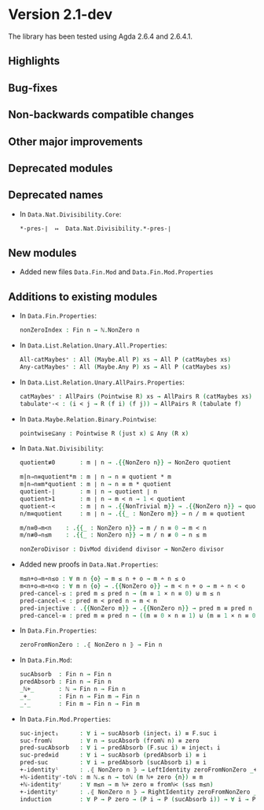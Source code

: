 Version 2.1-dev
===============

The library has been tested using Agda 2.6.4 and 2.6.4.1.

Highlights
----------

Bug-fixes
---------

Non-backwards compatible changes
--------------------------------

Other major improvements
------------------------

Deprecated modules
------------------

Deprecated names
----------------

* In `Data.Nat.Divisibility.Core`:
  ```agda
  *-pres-∣  ↦  Data.Nat.Divisibility.*-pres-∣
  ```

New modules
-----------

* Added new files `Data.Fin.Mod` and `Data.Fin.Mod.Properties`

Additions to existing modules
-----------------------------

* In `Data.Fin.Properties`:
  ```agda
  nonZeroIndex : Fin n → ℕ.NonZero n
  ```

* In `Data.List.Relation.Unary.All.Properties`:
  ```agda
  All-catMaybes⁺ : All (Maybe.All P) xs → All P (catMaybes xs)
  Any-catMaybes⁺ : All (Maybe.Any P) xs → All P (catMaybes xs)
  ```

* In `Data.List.Relation.Unary.AllPairs.Properties`:
  ```agda
  catMaybes⁺ : AllPairs (Pointwise R) xs → AllPairs R (catMaybes xs)
  tabulate⁺-< : (i < j → R (f i) (f j)) → AllPairs R (tabulate f)
  ```

* In `Data.Maybe.Relation.Binary.Pointwise`:
  ```agda
  pointwise⊆any : Pointwise R (just x) ⊆ Any (R x)
  ```

* In `Data.Nat.Divisibility`:
  ```agda
  quotient≢0       : m ∣ n → .{{NonZero n}} → NonZero quotient

  m|n⇒n≡quotient*m : m ∣ n → n ≡ quotient * m
  m|n⇒n≡m*quotient : m ∣ n → n ≡ m * quotient
  quotient-∣       : m ∣ n → quotient ∣ n
  quotient>1       : m ∣ n → m < n → 1 < quotient
  quotient-<       : m ∣ n → .{{NonTrivial m}} → .{{NonZero n}} → quotient < n
  n/m≡quotient     : m ∣ n → .{{_ : NonZero m}} → n / m ≡ quotient

  m/n≡0⇒m<n    : .{{_ : NonZero n}} → m / n ≡ 0 → m < n
  m/n≢0⇒n≤m    : .{{_ : NonZero n}} → m / n ≢ 0 → n ≤ m

  nonZeroDivisor : DivMod dividend divisor → NonZero divisor
  ```

* Added new proofs in `Data.Nat.Properties`:
  ```agda
  m≤n+o⇒m∸n≤o : ∀ m n {o} → m ≤ n + o → m ∸ n ≤ o
  m<n+o⇒m∸n<o : ∀ m n {o} → .{{NonZero o}} → m < n + o → m ∸ n < o
  pred-cancel-≤ : pred m ≤ pred n → (m ≡ 1 × n ≡ 0) ⊎ m ≤ n
  pred-cancel-< : pred m < pred n → m < n
  pred-injective : .{{NonZero m}} → .{{NonZero n}} → pred m ≡ pred n → m ≡ n
  pred-cancel-≡ : pred m ≡ pred n → ((m ≡ 0 × n ≡ 1) ⊎ (m ≡ 1 × n ≡ 0)) ⊎ m ≡ n
  ```

* In `Data.Fin.Properties`:
  ```agda
  zeroFromNonZero : .⦃ NonZero n ⦄ → Fin n
  ```

* In `Data.Fin.Mod`:
  ```agda
  sucAbsorb  : Fin n → Fin n
  predAbsorb : Fin n → Fin n
  _ℕ+_       : ℕ → Fin n → Fin n
  _+_        : Fin n → Fin m → Fin n
  _-_        : Fin m → Fin n → Fin m
  ```

* In `Data.Fin.Mod.Properties`:
  ```agda
  suc-inject₁      : ∀ i → sucAbsorb (inject₁ i) ≡ F.suc i
  suc-fromℕ        : ∀ n → sucAbsorb (fromℕ n) ≡ zero
  pred-sucAbsorb   : ∀ i → predAbsorb (F.suc i) ≡ inject₁ i
  suc-pred≡id      : ∀ i → sucAbsorb (predAbsorb i) ≡ i
  pred-suc         : ∀ i → predAbsorb (sucAbsorb i) ≡ i
  +-identityˡ      : .⦃ NonZero n ⦄ → LeftIdentity zeroFromNonZero _+_
  +ℕ-identityʳ-toℕ : m ℕ.≤ n → toℕ (m ℕ+ zero {n}) ≡ m
  +ℕ-identityʳ     : ∀ m≤n → m ℕ+ zero ≡ fromℕ< (s≤s m≤n)
  +-identityʳ      : .⦃ NonZero n ⦄ → RightIdentity zeroFromNonZero _+_
  induction        : ∀ P → P zero → (P i → P (sucAbsorb i)) → ∀ i → P i
  ```
